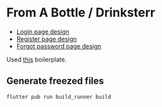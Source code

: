 # From A Bottle / Drinksterr

- [Login page design](https://www.nintyzeros.com/2021/01/flutter-login-signup.html)
- [Register page design](https://www.nintyzeros.com/2021/01/flutter-login-signup.html)
- [Forgot password page design](https://www.nintyzeros.com/2021/01/flutter-login-signup.html)

Used [this](https://github.com/danvick/flutter_boilerplate) boilerplate.  

## Generate freezed files  
```
flutter pub run build_runner build
```  

